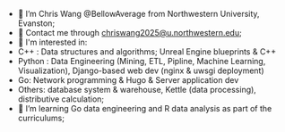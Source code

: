 - 👋 I’m Chris Wang @BellowAverage from Northwestern University, Evanston;
- 📧 Contact me through chriswang2025@u.northwestern.edu;
- 👀 I'm interested in:
-   C++ : Data structures and algorithms; Unreal Engine blueprints & C++
-   Python : Data Engineering (Mining, ETL, Pipline, Machine Learning, Visualization), Django-based web dev (nginx & uwsgi deployment)
-   Go: Network programming & Hugo & Server application dev
-   Others: database system & warehouse, Kettle (data processing), distributive calculation;
- 🌱 I’m learning Go data engineering and R data analysis as part of the curriculums;

